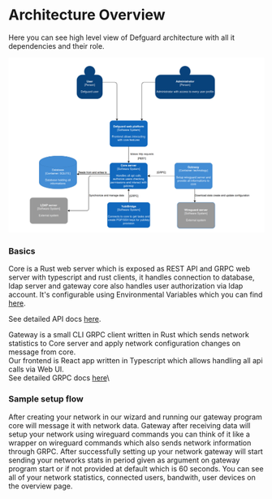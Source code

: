 # Architecture Overview

Here you can see high level view of Defguard architecture with all it dependencies and their role.

![High level look at Defguard architecture ](../.gitbook/assets/architecture.png)

### Basics

Core is a Rust web server which is exposed as REST API and GRPC web server with typescript and rust clients, it handles connection to database, ldap server and gateway core also handles user authorization via ldap account. It's configurable using Environmental Variables which you can find [here](environmental-variables-configuration.md).&#x20;

See detailed API docs [here](https://google.com).

Gateway is a small CLI GRPC client written in Rust which sends network statistics to Core server and apply network configuration changes on message from core.\
Our frontend is React app written in Typescript which allows handling all api calls via Web UI.\
See detailed GRPC docs [here](https://google.com)\


### Sample setup flow

After creating your network in our wizard and running our gateway program core will message it with network data. Gateway after receiving data will setup your network using wireguard commands you can think of it like a wrapper on wireguard commands which also sends network information through GRPC. After successfully setting up your network gateway will start sending your networks stats in period given as argument on gateway program start or if not provided at default which is 60 seconds. You can see all of your network statistics, connected users, bandwith, user devices on the overview page.

